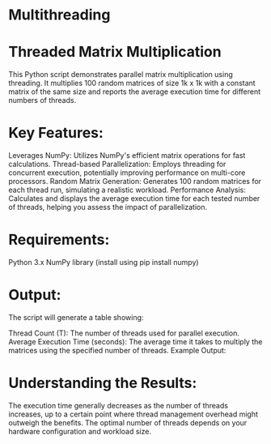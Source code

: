 # Multithreading

# Threaded Matrix Multiplication

This Python script demonstrates parallel matrix multiplication using threading. It multiplies 100 random matrices of size 1k x 1k with a constant matrix of the same size and reports the average execution time for different numbers of threads.

# Key Features:

Leverages NumPy: Utilizes NumPy's efficient matrix operations for fast calculations.
Thread-based Parallelization: Employs threading for concurrent execution, potentially improving performance on multi-core processors.
Random Matrix Generation: Generates 100 random matrices for each thread run, simulating a realistic workload.
Performance Analysis: Calculates and displays the average execution time for each tested number of threads, helping you assess the impact of parallelization.

# Requirements:

Python 3.x
NumPy library (install using pip install numpy)

# Output:

The script will generate a table showing:

Thread Count (T): The number of threads used for parallel execution.
Average Execution Time (seconds): The average time it takes to multiply the matrices using the specified number of threads.
Example Output:

# Understanding the Results:

The execution time generally decreases as the number of threads increases, up to a certain point where thread management overhead might outweigh the benefits. The optimal number of threads depends on your hardware configuration and workload size.
